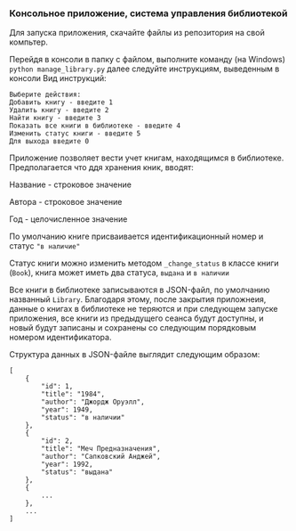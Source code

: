 ### Консольное приложение, система управления библиотекой

Для запуска приложения, скачайте файлы из репозитория на свой компьтер.

Перейдя в консоли в папку с файлом, выполните команду (на Windows) `python manage_library.py` далее следуйте инструкциям, выведенным в консоли
Вид инструкций:

    Выберите действия:
    Добавить книгу - введите 1
    Удалить книгу - введите 2
    Найти книгу - введите 3
    Показать все книги в библиотеке - введите 4
    Изменить статус книги - введите 5
    Для выхода введите 0


Приложение позволяет вести учет книгам, находящимся в библиотеке. Предполагается что ддя хранения кник, вводят:

Название - строковое значение

Автора - строковое значение

Год - целочисленное значение

По умолчанию книге присваивается идентификационный номер и статус `"в наличие"`

Статус книги можно изменить методом `_change_status` в классе книги (`Book`), книга может иметь два статуса, `выдана` и `в наличии`

Все книги в библиотеке записываются в JSON-файл, по умолчанию названный `Library`. Благодаря этому, после закрытия
приложнеия, данные о книгах в библиотеке не теряются и при следующем запуске приложения, все книги из предыдущего сеанса
будут доступны, и новый будут записаны и сохранены со следующим порядковым номером идентификатора.

Структура данных в JSON-файле выглядит следующим образом:

    [
        {
            "id": 1,
            "title": "1984",
            "author": "Джордж Оруэлл",
            "year": 1949,
            "status": "в наличии"
        },
        {
            "id": 2,
            "title": "Меч Предназначения",
            "author": "Сапковский Анджей",
            "year": 1992,
            "status": "выдана"
        },
        {
            ...
        },
        ...
    ]
